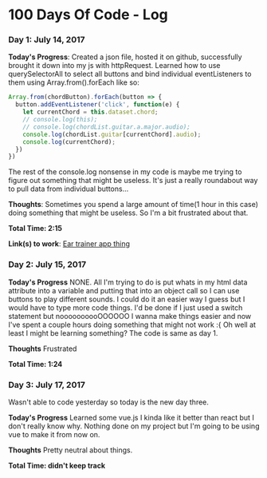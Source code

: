 # 100 Days Of Code - Log

<!-- ### Day 0: February 30, 2016 (Example 1)
##### (delete me or comment me out)

**Today's Progress**: Fixed CSS, worked on canvas functionality for the app.

**Thoughts:** I really struggled with CSS, but, overall, I feel like I am slowly getting better at it. Canvas is still new for me, but I managed to figure out some basic functionality.

**Link to work:** [Calculator App](http://www.example.com)

### Day 0: February 30, 2016 (Example 2)
##### (delete me or comment me out)

**Today's Progress**: Fixed CSS, worked on canvas functionality for the app.

**Thoughts**: I really struggled with CSS, but, overall, I feel like I am slowly getting better at it. Canvas is still new for me, but I managed to figure out some basic functionality.

**Link(s) to work**: [Calculator App](http://www.example.com)


### Day 1: June 27, Monday

**Today's Progress**: I've gone through many exercises on FreeCodeCamp.

**Thoughts** I've recently started coding, and it's a great feeling when I finally solve an algorithm challenge after a lot of attempts and hours spent.

**Link(s) to work**
1. [Find the Longest Word in a String](https://www.freecodecamp.com/challenges/find-the-longest-word-in-a-string)
2. [Title Case a Sentence](https://www.freecodecamp.com/challenges/title-case-a-sentence) -->

### Day 1: July 14, 2017

**Today's Progress**: Created a json file, hosted it on github, successfully brought it down into my js with httpRequest. Learned how to use querySelectorAll to select all buttons and bind individual eventListeners to them using Array.from().forEach like so:
```javascript
Array.from(chordButton).forEach(button => {
  button.addEventListener('click', function(e) {
    let currentChord = this.dataset.chord;
    // console.log(this);
    // console.log(chordList.guitar.a.major.audio);
    console.log(chordList.guitar[currentChord].audio);
    console.log(currentChord);
  })
})
```
The rest of the console.log nonsense in my code is maybe me trying to figure out something that might be useless. It's just a really roundabout way to pull data from individual buttons...

**Thoughts**: Sometimes you spend a large amount of time(1 hour in this case) doing something that might be useless. So I'm a bit frustrated about that.

**Total Time: 2:15**

**Link(s) to work**: [Ear trainer app thing](https://github.com/westleyc30/gquiz)

### Day 2: July 15, 2017

**Today's Progress**
NONE. All I'm trying to do is put whats in my html data attribute into a variable and putting that into an object call so I can use buttons to play different sounds. I could do it an easier way I guess but I would have to type more code things. I'd be done if I just used a switch statement but noooooooooOOOOOO I wanna make things easier and now I've spent a couple hours doing something that might not work :{
Oh well at least I might be learning something? The code is same as day 1.

**Thoughts**
Frustrated

**Total Time: 1:24**

### Day 3: July 17, 2017

Wasn't able to code yesterday so today is the new day three.

**Today's Progress**
Learned some vue.js I kinda like it better than react but I don't really know why. Nothing done on my project but I'm going to be using vue to make it from now on.

**Thoughts**
Pretty neutral about things.

**Total Time: didn't keep track**